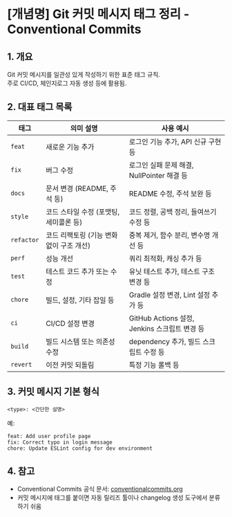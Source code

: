 # [개념명] Git 커밋 메시지 태그 정리 - Conventional Commits

## 1. 개요
Git 커밋 메시지를 일관성 있게 작성하기 위한 표준 태그 규칙.  
주로 CI/CD, 체인지로그 자동 생성 등에 활용됨.

## 2. 대표 태그 목록

| 태그       | 의미 설명                                      | 사용 예시                                  |
|------------|-----------------------------------------------|---------------------------------------------|
| `feat`     | 새로운 기능 추가                                | 로그인 기능 추가, API 신규 구현 등           |
| `fix`      | 버그 수정                                       | 로그인 실패 문제 해결, NullPointer 해결 등   |
| `docs`     | 문서 변경 (README, 주석 등)                     | README 수정, 주석 보완 등                    |
| `style`    | 코드 스타일 수정 (포맷팅, 세미콜론 등)           | 코드 정렬, 공백 정리, 들여쓰기 수정 등       |
| `refactor` | 코드 리팩토링 (기능 변화 없이 구조 개선)         | 중복 제거, 함수 분리, 변수명 개선 등         |
| `perf`     | 성능 개선                                       | 쿼리 최적화, 캐싱 추가 등                    |
| `test`     | 테스트 코드 추가 또는 수정                      | 유닛 테스트 추가, 테스트 구조 변경 등        |
| `chore`    | 빌드, 설정, 기타 잡일 등                         | Gradle 설정 변경, Lint 설정 추가 등          |
| `ci`       | CI/CD 설정 변경                                 | GitHub Actions 설정, Jenkins 스크립트 변경 등 |
| `build`    | 빌드 시스템 또는 의존성 수정                     | dependency 추가, 빌드 스크립트 수정 등       |
| `revert`   | 이전 커밋 되돌림                                 | 특정 기능 롤백 등                            |

## 3. 커밋 메시지 기본 형식

```
<type>: <간단한 설명>
```

예:
```
feat: Add user profile page
fix: Correct typo in login message
chore: Update ESLint config for dev environment
```

## 4. 참고
- Conventional Commits 공식 문서: [conventionalcommits.org](https://www.conventionalcommits.org/)
- 커밋 메시지에 태그를 붙이면 자동 릴리즈 툴이나 changelog 생성 도구에서 분류하기 쉬움

